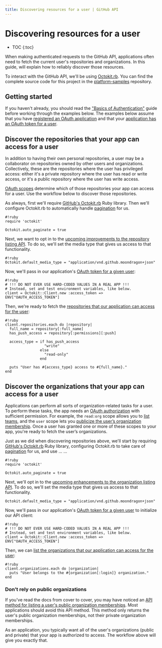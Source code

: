 ```yaml
---
title: Discovering resources for a user | GitHub API
---
```


# Discovering resources for a user

* TOC
{:toc}

When making authenticated requests to the GitHub API, applications often need to fetch the current user's repositories and organizations. In this guide, will explain how to reliably discover those resources.

To interact with the GitHub API, we'll be using [Octokit.rb][octokit.rb]. You can find the complete source code for this project in the [platform-samples][platform samples] repository.

## Getting started

If you haven't already, you should read the ["Basics of Authentication"][basics-of-authentication] guide before working through the examples below. The examples below assume that you have [registered an OAuth application][register-oauth-app] and that your [application has an OAuth token for a user][make-authenticated-request-for-user].

## Discover the repositories that your app can access for a user

In addition to having their own personal repositories, a user may be a collaborator on repositories owned by other users and organizations. Collectively, these are the repositories where the user has privileged access: either it's a private repository where the user has read or write access, or it's a public repository where the user has write access.

[OAuth scopes][scopes] determine which of those repositories your app can access for a user. Use the workflow below to discover those repositories.

As always, first we'll require [GitHub's Octokit.rb][octokit.rb] Ruby library. Then we'll configure Octokit.rb to automatically handle [pagination][pagination] for us.

    #!ruby
    require 'octokit'

    Octokit.auto_paginate = true

Next, we want to opt in to the [upcoming improvements to the repository listing API][list-repositories-for-current-user]. To do so, we'll set the media type that gives us access to that functionality.

    #!ruby
    Octokit.default_media_type = "application/vnd.github.moondragon+json"

Now, we'll pass in our application's [OAuth token for a given user][make-authenticated-request-for-user]:

    #!ruby
    # !!! DO NOT EVER USE HARD-CODED VALUES IN A REAL APP !!!
    # Instead, set and test environment variables, like below.
    client = Octokit::Client.new :access_token => ENV["OAUTH_ACCESS_TOKEN"]

Then, we're ready to fetch the [repositories that our application can access for the user][list-repositories-for-current-user]:

    #!ruby
    client.repositories.each do |repository|
      full_name = repository[:full_name]
      has_push_access = repository[:permissions][:push]

      access_type = if has_push_access
                      "write"
                    else
                      "read-only"
                    end

      puts "User has #{access_type} access to #{full_name}."
    end

## Discover the organizations that your app can access for a user

Applications can perform all sorts of organization-related tasks for a user. To perform these tasks, the app needs an [OAuth authorization][scopes] with sufficient permission. For example, the `read:org` scope allows you to [list teams][list-teams], and the `user` scope lets you [publicize the user’s organization membership][publicize-membership]. Once a user has granted one or more of these scopes to your app, you're ready to fetch the user’s organizations.

Just as we did when discovering repositories above, we'll start by requiring [GitHub's Octokit.rb][octokit.rb] Ruby library, configuring Octokit.rb to take care of [pagination][pagination] for us, and use ... <media type> ...

    #!ruby
    require 'octokit'

    Octokit.auto_paginate = true

Next, we'll opt in to the [upcoming enhancements to the organization listing API][list-orgs-for-current-user]. To do so, we'll set the media type that gives us access to that functionality.

    Octokit.default_media_type = "application/vnd.github.moondragon+json"

Now, we'll pass in our application's [OAuth token for a given user][make-authenticated-request-for-user] to initialize our API client:

    #!ruby
    # !!! DO NOT EVER USE HARD-CODED VALUES IN A REAL APP !!!
    # Instead, set and test environment variables, like below.
    client = Octokit::Client.new :access_token => ENV["OAUTH_ACCESS_TOKEN"]

Then, we can [list the organizations that our application can access for the user][list-orgs-for-current-user]:

    #!ruby
    client.organizations.each do |organization|
      puts "User belongs to the #{organization[:login]} organization."
    end

### Don’t rely on public organizations

If you've read the docs from cover to cover, you may have noticed an [API method for listing a user's public organization memberships][list-public-orgs]. Most applications should avoid this API method. This method only returns the user's public organization memberships, not their private organization memberships.

As an application, you typically want all of the user's organizations (public and private) that your app is authorized to access. The workflow above will give you exactly that.

[basics-of-authentication]: /guides/basics-of-authentication/
[list-public-orgs]: /v3/orgs/#list-user-organizations
[list-repositories-for-current-user]: /v3/repos/#list-your-repositories
[list-orgs-for-current-user]: /v3/orgs/#list-your-organizations
[list-teams]: /v3/orgs/teams/#list-teams
[make-authenticated-request-for-user]: /guides/basics-of-authentication/#making-authenticated-requests
[octokit.rb]: https://github.com/octokit/octokit.rb
[pagination]: /v3/#pagination
[platform samples]: https://github.com/github/platform-samples/tree/master/api/ruby/discovering-resources-for-a-user
[publicize-membership]: /v3/orgs/members/#publicize-a-users-membership
[register-oauth-app]: /guides/basics-of-authentication/#registering-your-app
[scopes]: /v3/oauth/#scopes
